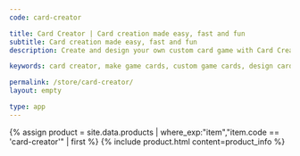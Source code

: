 ```yaml
---
code: card-creator

title: Card Creator | Card creation made easy, fast and fun
subtitle: Card creation made easy, fast and fun
description: Create and design your own custom card game with Card Creator. Card creator is a software tool that make easy, fast and fun to make your custom game cards with no limitation.

keywords: card creator, make game cards, custom game cards, design cards, card creation tool

permalink: /store/card-creator/
layout: empty

type: app
---
```


{% assign product = site.data.products | where_exp:"item","item.code == 'card-creator'" | first %}
{% include product.html content=product_info %}
